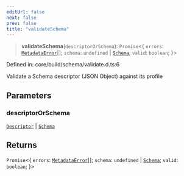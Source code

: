 ```yaml
---
editUrl: false
next: false
prev: false
title: "validateSchema"
---
```


> **validateSchema**(`descriptorOrSchema`): `Promise`\<\{ `errors`: [`MetadataError`](/reference/dpkit/metadataerror/)[]; `schema`: `undefined` \| [`Schema`](/reference/dpkit/schema/); `valid`: `boolean`; \}\>

Defined in: core/build/schema/validate.d.ts:6

Validate a Schema descriptor (JSON Object) against its profile

## Parameters

### descriptorOrSchema

[`Descriptor`](/reference/dpkit/descriptor/) | [`Schema`](/reference/dpkit/schema/)

## Returns

`Promise`\<\{ `errors`: [`MetadataError`](/reference/dpkit/metadataerror/)[]; `schema`: `undefined` \| [`Schema`](/reference/dpkit/schema/); `valid`: `boolean`; \}\>
